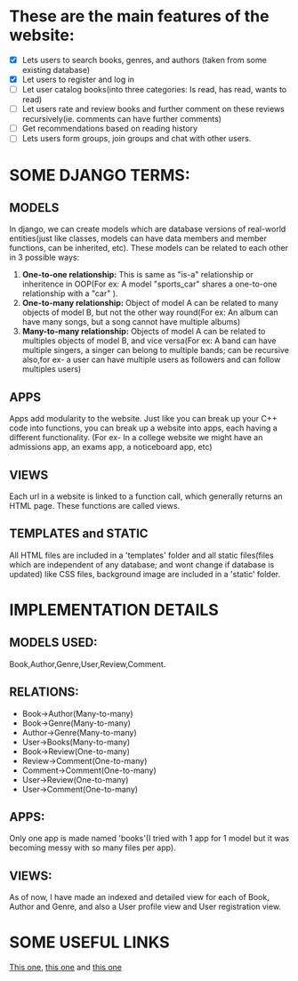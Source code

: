 # These are the main features of the website:
- [x] Lets users to search books, genres, and authors (taken from some existing database)
- [x] Let users to register and log in
- [ ] Let user catalog books(into three categories: Is read, has read, wants to read)
- [ ] Let users rate and review books and further comment on these reviews recursively(ie. comments can have further comments)
- [ ] Get recommendations based on reading history
- [ ] Lets users form groups, join groups and chat with other users.

# SOME DJANGO TERMS:

## MODELS
In django, we can create models which are database versions of real-world entities(just like classes, models can have data members and member functions, can be inherited, etc). These models can be related to each other in 3 possible ways:
1. **One-to-one relationship:** This is same as "is-a" relationship or inheritence in OOP(For ex: A model "sports_car" shares a one-to-one relationship with a "car" ).
2. **One-to-many relationship:** Object of model A can be related to many objects of model B, but not the other way round(For ex: An album can have many songs, but a song cannot have multiple albums)
3. **Many-to-many relationship:** Objects of model A can be related to multiples objects of model B, and vice versa(For ex: A band can have multiple singers, a singer can belong to multiple bands; can be recursive also,for ex- a user can have multiple users as followers and can follow multiples users)

## APPS
Apps add modularity to the website. Just like you can break up your C++ code into functions, you can break up a website into apps, each having a different functionality. (For ex- In a college website we might have an admissions app, an exams app, a noticeboard app, etc)

## VIEWS
Each url in a website is linked to a function call, which generally returns an HTML page. These functions are called views.

## TEMPLATES and STATIC
All HTML files are included in a 'templates' folder and all static files(files which are independent of any database; and wont change if database is updated) like CSS files, background image are included in a 'static' folder.
 

# IMPLEMENTATION DETAILS

## MODELS USED:
Book,Author,Genre,User,Review,Comment.

## RELATIONS:
- Book->Author(Many-to-many)
- Book->Genre(Many-to-many)
- Author->Genre(Many-to-many)
- User->Books(Many-to-many)
- Book->Review(One-to-many)
- Review->Comment(One-to-many)
- Comment->Comment(One-to-many)
- User->Review(One-to-many)
- User->Comment(One-to-many)

## APPS:
Only one app is made named 'books'(I tried with 1 app for 1 model but it was becoming messy with so many files per app).

## VIEWS:
As of now, I have made an indexed and detailed view for each of Book, Author and Genre, and also a User profile view and User registration view.

# SOME USEFUL LINKS
[This one](https://docs.djangoproject.com/en/2.2/), [this one](https://tutorial.djangogirls.org/en/) and [this one](https://www.youtube.com/playlist?list=PL6gx4Cwl9DGBlmzzFcLgDhKTTfNLfX1IK)
